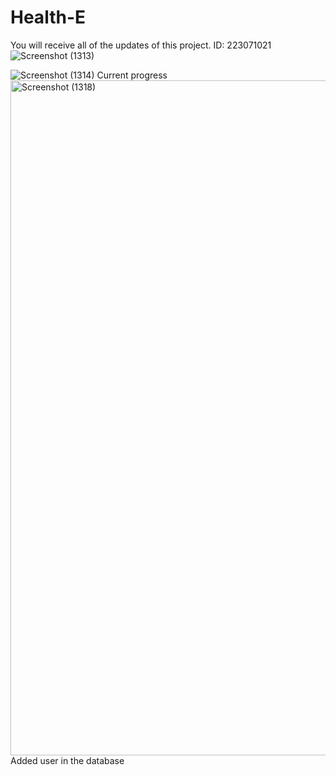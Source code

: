 # Health-E
You will receive all of the updates of this project. ID: 223071021
![Screenshot (1313)](https://github.com/user-attachments/assets/1f1c1019-680a-4c6f-b4df-2bcc5a61bde3)

![Screenshot (1314)](https://github.com/user-attachments/assets/18fea0c2-f4c8-4ec2-8edc-f40415ea9642)
Current progress
<img width="1920" height="1080" alt="Screenshot (1318)" src="https://github.com/user-attachments/assets/becbdce3-ff44-4d2c-8d27-f9e2e933524f" />
Added user in the database
